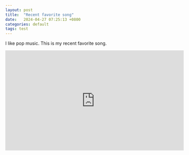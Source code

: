```yaml
---
layout: post
title:  "Recent favorite song"
date:   2024-04-27 07:25:13 +0800
categories: default
tags: test
---
```

I like pop music. This is my recent favorite song.
<iframe width="560" height="315" src="https://www.youtube.com/embed/zhs6t9gB4_4?si=wsb_yUq-2iRpdYge" title="YouTube video player" frameborder="0" allow="accelerometer; autoplay; clipboard-write; encrypted-media; gyroscope; picture-in-picture; web-share" referrerpolicy="strict-origin-when-cross-origin" width="200" height="100"></iframe>